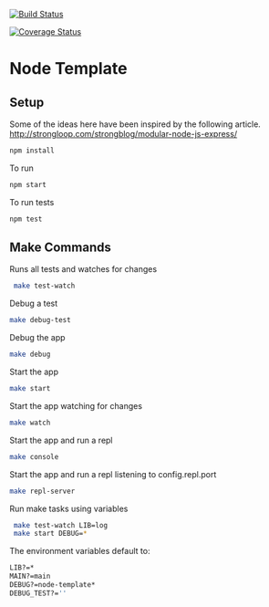 [![Build Status](https://semaphoreapp.com/api/v1/projects/4e50bd69-64e7-425d-ab37-b5dff542cc4a/359596/badge.png)](https://semaphoreapp.com/tdfairbrother/node-template)

[![Coverage Status](https://coveralls.io/repos/tdfairbrother/node-template/badge.svg?branch=develop)](https://coveralls.io/r/tdfairbrother/node-template?branch=develop)


Node Template
====================


Setup
--------------

Some of the ideas here have been inspired by the following article.
http://strongloop.com/strongblog/modular-node-js-express/


```sh
npm install
```

To run
```sh
npm start
```

To run tests
```sh
npm test
```

Make Commands
--------------

Runs all tests and watches for changes
```sh
 make test-watch
```

Debug a test
```sh
make debug-test
```

Debug the app
```sh
make debug
```

Start the app
```sh
make start
```

Start the app watching for changes
```sh
make watch
```

Start the app and run a repl
```sh
make console
```

Start the app and run a repl listening to config.repl.port
```sh
make repl-server
```

Run make tasks using variables
```sh
 make test-watch LIB=log
 make start DEBUG=*
```

The environment variables default to:
```sh
LIB?=*
MAIN?=main
DEBUG?=node-template*
DEBUG_TEST?=''
```


